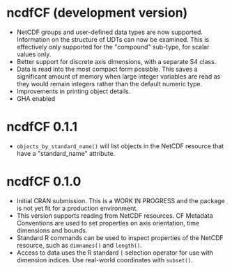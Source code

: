 # ncdfCF (development version)

* NetCDF groups and user-defined data types are now supported. Information on
the structure of UDTs can now be examined. This is effectively only supported
for the "compound" sub-type, for scalar values only.
* Better support for discrete axis dimensions, with a separate S4 class.
* Data is read into the most compact form possible. This saves a significant 
amount of memory when large integer variables are read as they would remain
integers rather than the default numeric type.
* Improvements in printing object details.
* GHA enabled

# ncdfCF 0.1.1

* `objects_by_standard_name()` will list objects in the NetCDF resource that
have a "standard_name" attribute.

# ncdfCF 0.1.0

* Initial CRAN submission. This is a WORK IN PROGRESS and the package is not
 yet fit for a production environment.
* This version supports reading from NetCDF resources. CF Metadata Conventions
 are used to set properties on axis orientation, time dimensions and bounds.
* Standard R commands can be used to inspect properties of the NetCDF resource,
 such as `dimnames()` and `length()`.
* Access to data uses the R standard `[` selection operator for use with
 dimension indices. Use real-world coordinates with `subset()`.
